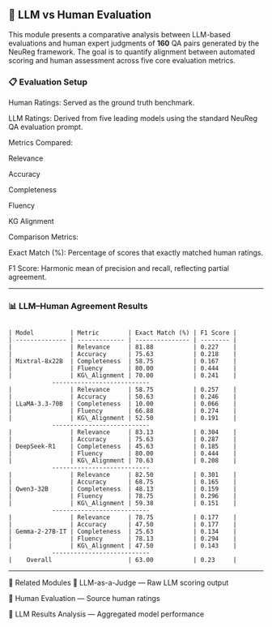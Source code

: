 ## 🧠 LLM vs Human Evaluation

This module presents a comparative analysis between LLM-based evaluations and human expert judgments of **160** QA pairs generated by the NeuReg framework. The goal is to quantify alignment between automated scoring and human assessment across five core evaluation metrics.

### 📋 Evaluation Setup
Human Ratings: Served as the ground truth benchmark.

LLM Ratings: Derived from five leading models using the standard NeuReg QA evaluation prompt.

Metrics Compared:

Relevance

Accuracy

Completeness

Fluency

KG Alignment

Comparison Metrics:

Exact Match (%): Percentage of scores that exactly matched human ratings.

F1 Score: Harmonic mean of precision and recall, reflecting partial agreement.

---

### 📊 LLM–Human Agreement Results
```text

| Model          | Metric        | Exact Match (%) | F1 Score |
| -------------- | ------------- | --------------- | -------- |
|                | Relevance     | 81.88           | 0.227    |
|                | Accuracy      | 75.63           | 0.218    |
| Mixtral-8x22B  | Completeness  | 58.75           | 0.167    |
|                | Fluency       | 80.00           | 0.444    |
|                | KG\_Alignment | 70.00           | 0.241    |
            ---------------------------
|                | Relevance     | 58.75           | 0.257    |
|                | Accuracy      | 50.63           | 0.246    |
| LLaMA-3.3-70B  | Completeness  | 10.00           | 0.066    |
|                | Fluency       | 66.88           | 0.274    |
|                | KG\_Alignment | 52.50           | 0.191    |
            ---------------------------
|                | Relevance     | 83.13           | 0.304    |
|                | Accuracy      | 75.63           | 0.287    |
| DeepSeek-R1    | Completeness  | 45.63           | 0.185    |
|                | Fluency       | 80.00           | 0.444    |
|                | KG\_Alignment | 70.63           | 0.208    |
            ---------------------------
|                | Relevance     | 82.50           | 0.301    |
|                | Accuracy      | 68.75           | 0.165    |
| Qwen3-32B      | Completeness  | 48.13           | 0.159    |
|                | Fluency       | 78.75           | 0.296    |
|                | KG\_Alignment | 59.38           | 0.151    |
            ---------------------------
|                | Relevance     | 78.75           | 0.177    |
|                | Accuracy      | 47.50           | 0.177    |
| Gemma-2-27B-IT | Completeness  | 25.63           | 0.134    |
|                | Fluency       | 78.13           | 0.294    |
|                | KG\_Alignment | 47.50           | 0.143    |
            ---------------------------
|    Overall                     | 63.00           | 0.23     |
```
----

📎 Related Modules
🔗 LLM-as-a-Judge — Raw LLM scoring output

🔗 Human Evaluation — Source human ratings

🔗 LLM Results Analysis — Aggregated model performance
